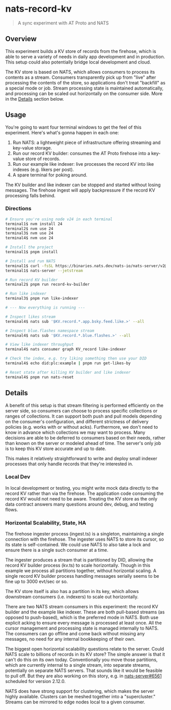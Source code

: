# nats-record-kv
> A sync experiment with AT Proto and NATS

## Overview

This experiment builds a KV store of records from the firehose, which is able to serve a variety of needs in daily app development and in production.  This setup could also potentially bridge local development and cloud.

The KV store is based on NATS, which allows consumers to process its contents as a stream.  Consumers transparently pick up from "live" after processing the contents of the store, so applications don't treat "backfill" as a special mode or job.  Stream processing state is maintained automatically, and processing can be scaled out horizontally on the consumer side.  More in the [Details](#details) section below.

## Usage

You're going to want four terminal windows to get the feel of this experiment.  Here's what's gonna happen in each one:
1. Run NATS: a lightweight piece of infrastructure offering streaming and key-value storage.
2. Run our record KV builder: consumes the AT Proto firehose into a key-value store of records.
3. Run our example like indexer: live processes the record KV into like indexes (e.g. likers per post).
4. A spare terminal for poking around.

The KV builder and like indexer can be stopped and started without losing messages.  The firehose ingest will apply backpressure if the record KV processing falls behind.

### Directions

```sh
# Ensure you're using node v24 in each terminal
terminal1$ nvm install 24
terminal2$ nvm use 24
terminal3$ nvm use 24
terminal4$ nvm use 24

# Install the project
terminal1$ pnpm install

# Install and run NATS
terminal1$ curl -fsSL https://binaries.nats.dev/nats-io/nats-server/v2@v2.11.6 | sh
terminal1$ nats-server --jetstream

# Run record KV builder
terminal2$ pnpm run record-kv-builder

# Run like indexer
terminal3$ pnpm run like-indexer

# --- Now everything is running ---

# Inspect likes stream
terminal4$ nats sub '$KV.record.*.app.bsky.feed.like.>' --all

# Inspect blue.flashes namespace stream
terminal4$ nats sub '$KV.record.*.blue.flashes.>' --all

# View like indexer throughput
terminal4$ nats consumer graph KV_record like-indexer

# Check the index, e.g. try liking something then use your DID
terminal4$ echo did:plc:example | pnpm run get-likes-by

# Reset state after killing KV builder and like indexer
terminal4$ pnpm run nats-reset
```

## Details

A benefit of this setup is that stream filtering is performed efficiently on the server side, so consumers can choose to process specific collections or ranges of collections.  It can support both push and pull models depending on the consumer's configuration, and different strictness of delivery policies (e.g. works with or without acks).  Furthermore, we don't need to know in advance which collections we may want to process.  Many decisions are able to be deferred to consumers based on their needs, rather than known on the server or modeled ahead of time.  The server's only job is to keep this KV store accurate and up to date.

This makes it relatively straightforward to write and deploy small indexer processes that only handle records that they're interested in.

### Local Dev

In local development or testing, you might write mock data directly to the record KV rather than via the firehose.  The application code consuming the record KV would not need to be aware.  Treating the KV store as the only data contract answers many questions around dev, debug, and testing flows.

### Horizontal Scalability, State, HA

The firehose ingester process (ingest.ts) is a singleton, maintaining a single connection with the firehose.  The ingester uses NATS to store its cursor, so its state is self-contained.  We could use NATS to also take a lock and ensure there is a single such consumer at a time.

The ingester produces a stream that is partitioned by DID, allowing the record KV builder process (kv.ts) to scale horizontally.  Though in this example we process all partitions together, without horizontal scaling.  A single record KV builder process handling messages serially seems to be fine up to 3000 evt/sec or so.

The KV store itself is also has a partition in its key, which allows downstream consumers (i.e. indexers) to scale out horizontally.

There are two NATS stream consumers in this experiment: the record KV builder and the example like indexer.  These are both pull-based streams (as opposed to push-based), which is the preferred mode in NATS.  Both use explicit acking to ensure every message is processed at least once.  All the cursor management and processing state is managed internally to NATS.  The consumers can go offline and come back without missing any messages, no need for any internal bookkeeping of their own.

The biggest open horizontal scalability questions relate to the server.  Could NATS scale to billions of records in its KV store?  The simple answer is that it can't do this on its own today.  Conventionally you move those partitions, which are currently internal to a single stream, into separate streams, potentially on separate NATS servers.  That sounds like it would be feasible to pull off.  But they are also working on this story, e.g. in [nats-server#6561](https://github.com/nats-io/nats-server/issues/6561) scheduled for version 2.12.0.

NATS does have strong support for clustering, which makes the server highly available.  Clusters can be meshed together into a "supercluster."  Streams can be mirrored to edge nodes local to a given consumer.

